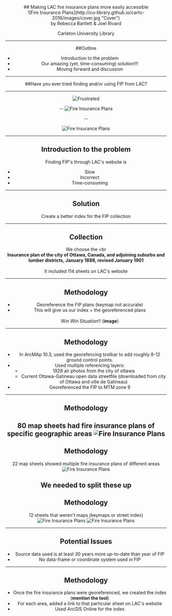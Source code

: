 <div align="Center">
## Making LAC fire insurance plans more easily accessible
<br>
![Fire Insurance Plans](http://cu-library.github.io/carto-2016/images/cover.jpg "Cover")<br>
by Rebecca Bartlett & Joel Rivard

Carleton University Library

---
##Outline

 - Introduction to the problem
 - Our amazing (yet, time-consuming) solution!!!
 - Moving forward and discussion

---

##Have you ever tried finding and/or using FIP from LAC?

---
![Frustrated](http://cu-library.github.io/carto-2016/images/frustrated.jpg "Frustrated")

--
![Fire Insurance Plans](http://cu-library.github.io/carto-2016/images/lac_searchresults.jpg "Searching")

--

![Fire Insurance Plans](http://cu-library.github.io/carto-2016/images/lac_search.jpg "Search")

---
## Introduction to the problem
Finding FIP's through LAC's website is

  - Slow
  - Incorrect
  - Time-consuming
---

## Solution

Create a better index for the FIP collection

---

## Collection

We choose the <br<br> **Insurance plan of the city of Ottawa, Canada, and adjoining suburbs and lumber districts, January 1888, revised January 1901**
<br><br>
It included 114 sheets on LAC's website

---
## Methodology

- Georeference the FIP plans (keymap not accurate)
- This will give us our index + the georeferenced plans
<br><br>
Win Win Situation!! (**image**)

---
## Methodology

- In ArcMAp 10.3, used the georefencing toolbar to add roughly 8-12 ground control points.
- Used multiple referencing layers:
  - 1928 air photos from the city of ottawa
  - Current Ottawa-Gatineau open data streetfile (downloaded from city of Ottawa and ville de Gatineau)
- Georeferenced the FIP to MTM zone 9
---

## Methodology

80 map sheets had fire insurance plans of specific geographic areas
![Fire Insurance Plans](http://cu-library.github.io/carto-2016/images/regular_sheet.jpg "FIP Regular Sheet")
---
## Methodology

22 map sheets showed multiple fire insurance plans of different areas
![Fire Insurance Plans](http://cu-library.github.io/carto-2016/images/split_sheet.jpg "FIP Split-up")

We needed to split these up
---
## Methodology

12 sheets that weren't maps (keymaps or street index)
![Fire Insurance Plans](http://cu-library.github.io/carto-2016/images/keymap_sheet.jpg "FIP keymap")
![Fire Insurance Plans](http://cu-library.github.io/carto-2016/images/index_sheet.jpg "FIP Index")

---
## Potential Issues

- Source data used is at least 30 years more up-to-date than year of FIP
- No data-frame or coordinate system used in FIP

---

## Methodology
- Once the fire insurance plans were georeferenced, we created the index (**mention the tool**)
- For each area, added a link to that particular sheet on LAC's website
- Used ArcGIS Online for the index
